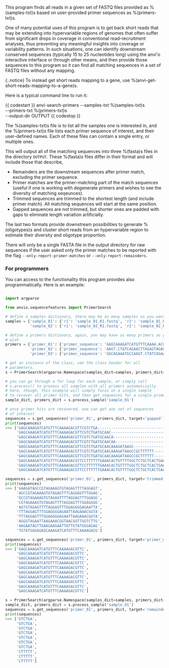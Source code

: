 This program finds all reads in a given set of FASTQ files provided as %(samples-txt)s based on user-provided primer sequences as %(primers-txt)s.

One of many potential uses of this program is to get back short reads that may be extending into hypervariable regions of genomes that often suffer from significant drops in coverage in conventional read-recruitment analyses, thus preventing any meaningful insights into coverage or variability patterns. In such situations, one can identify downstream conserved sequences (typically 15 to 25 nucleotides long) using the anvi'o interactive interface or through other means, and then provide those sequences to this program so it can find all matching sequences in a set of FASTQ files without any mapping.

{:.notice}
To instead get short reads mapping to a gene, use %(anvi-get-short-reads-mapping-to-a-gene)s.

Here is a typical command line to run it:

{{ codestart }}
anvi-search-primers --samples-txt %(samples-txt)s \
                    --primers-txt %(primers-txt)s \
                    --output-dir OUTPUT
{{ codestop }}

The %(samples-txt)s file is to list all the samples one is interested in, and the %(primers-txt)s file lists each primer sequence of interest, and their user-defined names. Each of these files can contain a single entry, or multiple ones.

This will output all of the matching sequences into three %(fasta)s files in the directory `OUTPUT`. These %(fasta)s files differ in their format and will include those that describe,

* Remainders are the downstream sequences after primer match, excluding the primer sequence.
* Primer matches are the primer-matching part of the match sequences (useful if one is working with degenerate primers and wishes to see the diversity of matching seqeunces).
* Trimmed sequences are trimmed to the shortest length (and include primer match). All matching sequences will start at the same position.
* Gapped sequences are not trimmed, but shorter ones are padded with gaps to eliminate length variation artificially.

The last two formats provide downstream possibilities to generate %(oligotypes)s and cluster short reads from an hypervariable region to estimate their diversity and oligotype proportion.

There will only be a single FASTA file in the output directory for raw sequences if the user asked only the primer matches to be reported with the flag `--only-report-primer-matches` or `--only-report-remainders`.

### For programmers

You can access to the functionality this program provides also programmatically. Here is an example:

``` python

import argparse

from anvio.sequencefeatures import PrimerSearch

# define a samples dictionary, there may be as many samples as you want
samples = {'sample_01': {'r1': 'sample_01_R1.fastq', 'r2': 'sample_01_R2.fastq'},
           'sample_02': {'r1': 'sample_02_R1.fastq', 'r2': 'sample_02_R2.fastq'}}

# define a primers dictionary, again, you may have as many primers as you
# wish
primers = {'primer_01': {'primer_sequence': 'GAGCAAAGATCATGTTTCAAAA.ACGTTC'},
           'primer_02': {'primer_sequence': 'AAGT.CTATCAGAACTTAGAGTAGAGCAC'},
           'primer_03': {'primer_sequence': 'GGCAGAAATGCCAAGT.CTATCAGAACTT'}}

# get an instance of the class, see the class header for all
# parameters.
s = PrimerSearch(argparse.Namespace(samples_dict=samples, primers_dict=primers, min_remainder_length=6))

# you can go through a for loop for each sample, or simply call
# s.process() to process all samples with all primers automatcially.
# here, though, this example will simply focus on a single sample
# to recover all primer hits, and then get sequences for a single primer
sample_dict, primers_dict = s.process_sample('sample_01')

# once primer hits are recovered, one can get any set of sequences
# of interest
sequences = s.get_sequences('primer_01', primers_dict, target='gapped')
print(sequences)
>>> ['GAGCAAAGATCATGTTTCAAAAGACGTTCGTCTGA-----------------------------------------------------------------------------------------------------------',
     'GAGCAAAGATCATGTTTCAAAAGACGTTCGTCTGATGCAAC-----------------------------------------------------------------------------------------------------',
     'GAGCAAAGATCATGTTTCAAAAGACGTTCGTCTGATGCAACA----------------------------------------------------------------------------------------------------',
     'GAGCAAAGATCATGTTTCAAAAGACGTTCGTCTGATGCAACAA---------------------------------------------------------------------------------------------------',
     'GAGCAAAGATCATGTTTCAAAAGACGTTCGTCTGATGCAACAAAGATAAGC-------------------------------------------------------------------------------------------',
     'GAGCAAAGATCATGTTTCAAAAGACGTTCGTCTGATGCAACAAAGATAAGCCGCTTTTTT----------------------------------------------------------------------------------',
     'GAGCAAAGATCATGTTTCAAAAGACGTTCGTCTGATGCAACAAAGATAAGCCGCTTTTTT----------------------------------------------------------------------------------',
     'GAGCAAAGATCATGTTTCAAAAGACGTTCCTTTTTTGAAACACTGTTTTGGCTCTGCTCACTGAAGGCCAAAGG--------------------------------------------------------------------',
     'GAGCAAAGATCATGTTTCAAAAGACGTTCCTTTTTTGAAACACTGTTTTGGCTCTGCTCACTGAAGGCCAAAGGAAGAGATAAATGGCTGATAATTAAAACAATGTAGAAATATTTGC------------------------',
     'GAGCAAAGATCATGTTTCAAAAGACGTTCCTTTTTTGAAACACTGTTTTGGCTCTGCTCACTGAAGGCCAAAGGAAGAGATAAATGGCTGATAATTAAAACAATGTAGAAATATTTGCACAGATGAAAAAAGCGGCTTATCT']

sequences = s.get_sequences('primer_01', primers_dict, target='trimmed')
print(sequences)
>>> ['GAAGATAGCCGTAGAAAGTGTAGAGTTTTAGGAGT',
     'AGCCGTAGAAAGTGTAGAGTTTCAGGAGTTTGGAG',
     'GCCGTAGAAAGTGTAGAGTTTTAGGAGTTTGGAGG',
     'CGTAGAAAGTGTAGAGTTTTAGGAGTTTGGAGGGG',
     'AGTGTAGAGTTTTAGGAGTTTGGAGGGGAGAATTA',
     'TTTAGGAGTTTGGAGGGGAGAATTAAGAAACGGTA',
     'TTTAGGAGTTTGGAGGGGAGAATTAAGAAACGGTA',
     'AGGGTAGAATTAAGAAACGGTAACGGTTGGTCTTG',
     'AAGAATAGTTGAAGAAGAATTATTGTATGGGAGAG',
     'TGTATGGGAGAGCAAAGATCATGTTTCAAAAGACG']

sequences = s.get_sequences('primer_01', primers_dict, target='primer_matches')
print(sequences)
>>> ['GAGCAAAGATCATGTTTCAAAAGACGTTC',
     'GAGCAAAGATCATGTTTCAAAAGACGTTC',
     'GAGCAAAGATCATGTTTCAAAAGACGTTC',
     'GAGCAAAGATCATGTTTCAAAAGACGTTC',
     'GAGCAAAGATCATGTTTCAAAAGACGTTC',
     'GAGCAAAGATCATGTTTCAAAAGACGTTC',
     'GAGCAAAGATCATGTTTCAAAAGACGTTC',
     'GAGCAAAGATCATGTTTCAAAAGACGTTC',
     'GAGCAAAGATCATGTTTCAAAAGACGTTC',
     'GAGCAAAGATCATGTTTCAAAAGACGTTC']

s = PrimerSearch(argparse.Namespace(samples_dict=samples, primers_dict=primers, stop_after=10, min_remainder_length=6, only_keep_remainder=True))
sample_dict, primers_dict = s.process_sample('sample_01')
sequences = s.get_sequences('primer_01', primers_dict, target='remainder')
print(sequences)
>>> ['GTCTGA',
     'GTCTGA',
     'GTCTGA',
     'GTCTGA',
     'GTCTGA',
     'GTCTGA',
     'GTCTGA',
     'CTTTTT',
     'CTTTTT',
     'CTTTTT']
```
